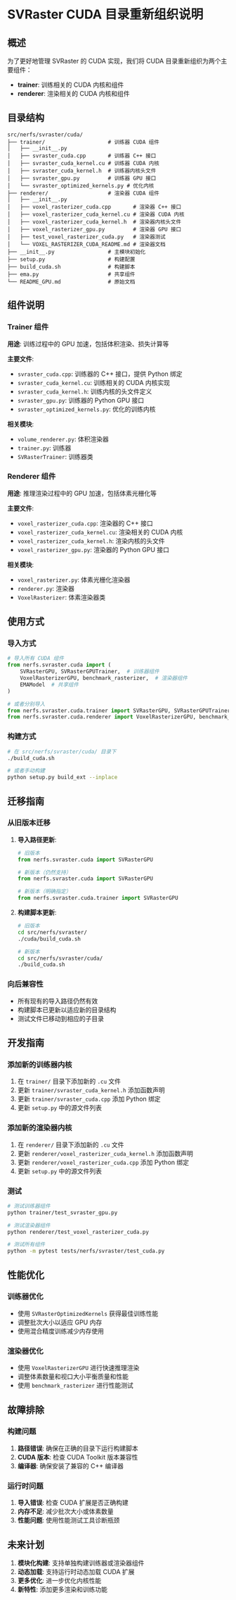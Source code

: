 # SVRaster CUDA 目录重新组织说明

## 概述

为了更好地管理 SVRaster 的 CUDA 实现，我们将 CUDA 目录重新组织为两个主要组件：

- **trainer**: 训练相关的 CUDA 内核和组件
- **renderer**: 渲染相关的 CUDA 内核和组件

## 目录结构

```
src/nerfs/svraster/cuda/
├── trainer/                    # 训练器 CUDA 组件
│   ├── __init__.py
│   ├── svraster_cuda.cpp       # 训练器 C++ 接口
│   ├── svraster_cuda_kernel.cu # 训练器 CUDA 内核
│   ├── svraster_cuda_kernel.h  # 训练器内核头文件
│   ├── svraster_gpu.py         # 训练器 GPU 接口
│   └── svraster_optimized_kernels.py # 优化内核
├── renderer/                   # 渲染器 CUDA 组件
│   ├── __init__.py
│   ├── voxel_rasterizer_cuda.cpp       # 渲染器 C++ 接口
│   ├── voxel_rasterizer_cuda_kernel.cu # 渲染器 CUDA 内核
│   ├── voxel_rasterizer_cuda_kernel.h  # 渲染器内核头文件
│   ├── voxel_rasterizer_gpu.py         # 渲染器 GPU 接口
│   ├── test_voxel_rasterizer_cuda.py   # 渲染器测试
│   └── VOXEL_RASTERIZER_CUDA_README.md # 渲染器文档
├── __init__.py                 # 主模块初始化
├── setup.py                    # 构建配置
├── build_cuda.sh               # 构建脚本
├── ema.py                      # 共享组件
└── README_GPU.md               # 原始文档
```

## 组件说明

### Trainer 组件

**用途**: 训练过程中的 GPU 加速，包括体积渲染、损失计算等

**主要文件**:
- `svraster_cuda.cpp`: 训练器的 C++ 接口，提供 Python 绑定
- `svraster_cuda_kernel.cu`: 训练相关的 CUDA 内核实现
- `svraster_cuda_kernel.h`: 训练内核的头文件定义
- `svraster_gpu.py`: 训练器的 Python GPU 接口
- `svraster_optimized_kernels.py`: 优化的训练内核

**相关模块**:
- `volume_renderer.py`: 体积渲染器
- `trainer.py`: 训练器
- `SVRasterTrainer`: 训练器类

### Renderer 组件

**用途**: 推理渲染过程中的 GPU 加速，包括体素光栅化等

**主要文件**:
- `voxel_rasterizer_cuda.cpp`: 渲染器的 C++ 接口
- `voxel_rasterizer_cuda_kernel.cu`: 渲染相关的 CUDA 内核
- `voxel_rasterizer_cuda_kernel.h`: 渲染内核的头文件
- `voxel_rasterizer_gpu.py`: 渲染器的 Python GPU 接口

**相关模块**:
- `voxel_rasterizer.py`: 体素光栅化渲染器
- `renderer.py`: 渲染器
- `VoxelRasterizer`: 体素渲染器类

## 使用方式

### 导入方式

```python
# 导入所有 CUDA 组件
from nerfs.svraster.cuda import (
    SVRasterGPU, SVRasterGPUTrainer,  # 训练器组件
    VoxelRasterizerGPU, benchmark_rasterizer,  # 渲染器组件
    EMAModel  # 共享组件
)

# 或者分别导入
from nerfs.svraster.cuda.trainer import SVRasterGPU, SVRasterGPUTrainer
from nerfs.svraster.cuda.renderer import VoxelRasterizerGPU, benchmark_rasterizer
```

### 构建方式

```bash
# 在 src/nerfs/svraster/cuda/ 目录下
./build_cuda.sh

# 或者手动构建
python setup.py build_ext --inplace
```

## 迁移指南

### 从旧版本迁移

1. **导入路径更新**:
   ```python
   # 旧版本
   from nerfs.svraster.cuda import SVRasterGPU
   
   # 新版本（仍然支持）
   from nerfs.svraster.cuda import SVRasterGPU
   
   # 新版本（明确指定）
   from nerfs.svraster.cuda.trainer import SVRasterGPU
   ```

2. **构建脚本更新**:
   ```bash
   # 旧版本
   cd src/nerfs/svraster/
   ./cuda/build_cuda.sh
   
   # 新版本
   cd src/nerfs/svraster/cuda/
   ./build_cuda.sh
   ```

### 向后兼容性

- 所有现有的导入路径仍然有效
- 构建脚本已更新以适应新的目录结构
- 测试文件已移动到相应的子目录

## 开发指南

### 添加新的训练器内核

1. 在 `trainer/` 目录下添加新的 `.cu` 文件
2. 更新 `trainer/svraster_cuda_kernel.h` 添加函数声明
3. 更新 `trainer/svraster_cuda.cpp` 添加 Python 绑定
4. 更新 `setup.py` 中的源文件列表

### 添加新的渲染器内核

1. 在 `renderer/` 目录下添加新的 `.cu` 文件
2. 更新 `renderer/voxel_rasterizer_cuda_kernel.h` 添加函数声明
3. 更新 `renderer/voxel_rasterizer_cuda.cpp` 添加 Python 绑定
4. 更新 `setup.py` 中的源文件列表

### 测试

```bash
# 测试训练器组件
python trainer/test_svraster_gpu.py

# 测试渲染器组件
python renderer/test_voxel_rasterizer_cuda.py

# 测试所有组件
python -m pytest tests/nerfs/svraster/test_cuda.py
```

## 性能优化

### 训练器优化

- 使用 `SVRasterOptimizedKernels` 获得最佳训练性能
- 调整批次大小以适应 GPU 内存
- 使用混合精度训练减少内存使用

### 渲染器优化

- 使用 `VoxelRasterizerGPU` 进行快速推理渲染
- 调整体素数量和视口大小平衡质量和性能
- 使用 `benchmark_rasterizer` 进行性能测试

## 故障排除

### 构建问题

1. **路径错误**: 确保在正确的目录下运行构建脚本
2. **CUDA 版本**: 检查 CUDA Toolkit 版本兼容性
3. **编译器**: 确保安装了兼容的 C++ 编译器

### 运行时问题

1. **导入错误**: 检查 CUDA 扩展是否正确构建
2. **内存不足**: 减少批次大小或体素数量
3. **性能问题**: 使用性能测试工具诊断瓶颈

## 未来计划

1. **模块化构建**: 支持单独构建训练器或渲染器组件
2. **动态加载**: 支持运行时动态加载 CUDA 扩展
3. **更多优化**: 进一步优化内核性能
4. **新特性**: 添加更多渲染和训练功能 